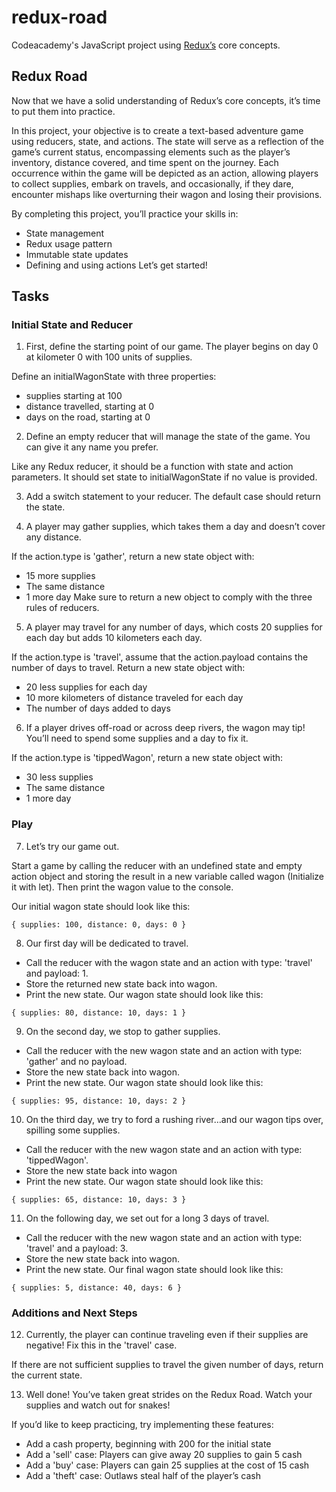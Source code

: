 # redux-road
Codeacademy's JavaScript project using [Redux’s](https://redux.js.org/) core concepts.

## Redux Road
Now that we have a solid understanding of Redux’s core concepts, it’s time to put them into practice.

In this project, your objective is to create a text-based adventure game using reducers, state, and actions. The state will serve as a reflection of the game’s current status, encompassing elements such as the player’s inventory, distance covered, and time spent on the journey. Each occurrence within the game will be depicted as an action, allowing players to collect supplies, embark on travels, and occasionally, if they dare, encounter mishaps like overturning their wagon and losing their provisions.

By completing this project, you’ll practice your skills in:

- State management
- Redux usage pattern
- Immutable state updates
- Defining and using actions
Let’s get started!

## Tasks
### Initial State and Reducer
1. First, define the starting point of our game. The player begins on day 0 at kilometer 0 with 100 units of supplies.

Define an initialWagonState with three properties:

- supplies starting at 100
- distance travelled, starting at 0
- days on the road, starting at 0

2. Define an empty reducer that will manage the state of the game. You can give it any name you prefer.

Like any Redux reducer, it should be a function with state and action parameters. It should set state to initialWagonState if no value is provided.

3. Add a switch statement to your reducer. The default case should return the state.

4. A player may gather supplies, which takes them a day and doesn’t cover any distance.

If the action.type is 'gather', return a new state object with:

- 15 more supplies
- The same distance
- 1 more day
Make sure to return a new object to comply with the three rules of reducers.

5. A player may travel for any number of days, which costs 20 supplies for each day but adds 10 kilometers each day.

If the action.type is 'travel', assume that the action.payload contains the number of days to travel. Return a new state object with:

- 20 less supplies for each day
- 10 more kilometers of distance traveled for each day
- The number of days added to days

6. If a player drives off-road or across deep rivers, the wagon may tip! You’ll need to spend some supplies and a day to fix it.

If the action.type is 'tippedWagon', return a new state object with:

- 30 less supplies
- The same distance
- 1 more day

### Play
7. Let’s try our game out.

Start a game by calling the reducer with an undefined state and empty action object and storing the result in a new variable called wagon (Initialize it with let). Then print the wagon value to the console.

Our initial wagon state should look like this:

`{ supplies: 100, distance: 0, days: 0 }`

8. Our first day will be dedicated to travel.

- Call the reducer with the wagon state and an action with type: 'travel' and payload: 1.
- Store the returned new state back into wagon.
- Print the new state.
Our wagon state should look like this:

`{ supplies: 80, distance: 10, days: 1 }`

9. On the second day, we stop to gather supplies.

- Call the reducer with the new wagon state and an action with type: 'gather' and no payload.
- Store the new state back into wagon.
- Print the new state.
Our wagon state should look like this:

`{ supplies: 95, distance: 10, days: 2 }`

10. On the third day, we try to ford a rushing river…and our wagon tips over, spilling some supplies.

- Call the reducer with the new wagon state and an action with type: 'tippedWagon'.
- Store the new state back into wagon
- Print the new state.
Our wagon state should look like this:

`{ supplies: 65, distance: 10, days: 3 }`

11. On the following day, we set out for a long 3 days of travel.

- Call the reducer with the new wagon state and an action with type: 'travel' and a payload: 3.
- Store the new state back into wagon.
- Print the new state.
Our final wagon state should look like this:

`{ supplies: 5, distance: 40, days: 6 }`

### Additions and Next Steps
12. Currently, the player can continue traveling even if their supplies are negative! Fix this in the 'travel' case.

If there are not sufficient supplies to travel the given number of days, return the current state.

13. Well done! You’ve taken great strides on the Redux Road. Watch your supplies and watch out for snakes!

If you’d like to keep practicing, try implementing these features:

- Add a cash property, beginning with 200 for the initial state
- Add a 'sell' case: Players can give away 20 supplies to gain 5 cash
- Add a 'buy' case: Players can gain 25 supplies at the cost of 15 cash
- Add a 'theft' case: Outlaws steal half of the player’s cash